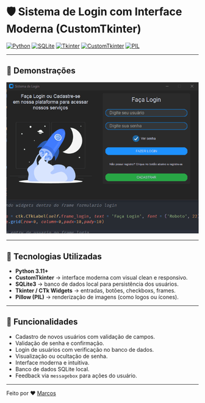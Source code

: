 # 🛡️ Sistema de Login com Interface Moderna (CustomTkinter)

[![Python](https://img.shields.io/badge/Python-3.11-blue?logo=python)](https://www.python.org/)
[![SQLite](https://img.shields.io/badge/SQLite-Database-003B57?logo=sqlite)](https://www.sqlite.org/)
[![Tkinter](https://img.shields.io/badge/Tkinter-GUI-lightgrey?logo=python)](https://docs.python.org/3/library/tkinter.html)
[![CustomTkinter](https://img.shields.io/badge/CustomTkinter-UI-blueviolet)](https://github.com/TomSchimansky/CustomTkinter)
[![PIL](https://img.shields.io/badge/Pillow-Imagens-yellow)](https://pillow.readthedocs.io/en/stable/)

---

## 📸 Demonstrações

![Login](assets/animacao_sys_login.gif)

---

## 🚀 Tecnologias Utilizadas

- **Python 3.11+**
- **CustomTkinter** → interface moderna com visual clean e responsivo.
- **SQLite3** → banco de dados local para persistência dos usuários.
- **Tkinter / CTk Widgets** → entradas, botões, checkboxs, frames.
- **Pillow (PIL)** → renderização de imagens (como logos ou ícones).

---

## 🔐 Funcionalidades

- Cadastro de novos usuários com validação de campos.
- Validação de senha e confirmação.
- Login de usuários com verificação no banco de dados.
- Visualização ou ocultação de senha.
- Interface moderna e intuitiva.
- Banco de dados SQLite local.
- Feedback via `messagebox` para ações do usuário.

---

Feito por ❤ [Marcos](https://www.linkedin.com/in/marcos-augusto-dev/)
